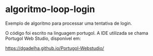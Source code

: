 # algoritmo-loop-login
Exemplo de algoritmo para processar uma tentativa de login.

O código foi escrito na linguagem portugol. A IDE utilizada se chama Portugol Web Studio, disponível em:

https://dgadelha.github.io/Portugol-Webstudio/
